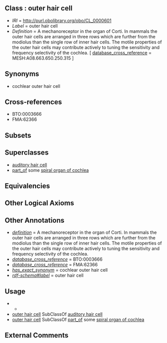 
## Class : outer hair cell

 * *IRI* = http://purl.obolibrary.org/obo/CL_0000601
 * *Label* = outer hair cell
 * *Definition* = A mechanoreceptor in the organ of Corti. In mammals the outer hair cells are arranged in three rows which are further from the modiolus than the single row of inner hair cells. The motile properties of the outer hair cells may contribute actively to tuning the sensitivity and frequency selectivity of the cochlea. [ [database_cross_reference](../../ef/oboInOwl#hasDbXref.md) = MESH:A08.663.650.250.315 ]

## Synonyms

 * cochlear outer hair cell

## Cross-references

 * BTO:0003666
 * FMA:62366

## Subsets


## Superclasses

 * [auditory hair cell](../../CL/02/CL_0000202.md)
 * [part_of](../../BFO/50/BFO_0000050.md) some [spiral organ of cochlea](../../UBERON/27/UBERON_0002227.md)

## Equivalencies


## Other Logical Axioms


## Other Annotations

 * *[definition](../../IAO/15/IAO_0000115.md)* = A mechanoreceptor in the organ of Corti. In mammals the outer hair cells are arranged in three rows which are further from the modiolus than the single row of inner hair cells. The motile properties of the outer hair cells may contribute actively to tuning the sensitivity and frequency selectivity of the cochlea.
 * *[database_cross_reference](../../ef/oboInOwl#hasDbXref.md)* = BTO:0003666
 * *[database_cross_reference](../../ef/oboInOwl#hasDbXref.md)* = FMA:62366
 * *[has_exact_synonym](../../ym/oboInOwl#hasExactSynonym.md)* = cochlear outer hair cell
 * *[rdf-schema#label](../../el/rdf-schema#label.md)* = outer hair cell

## Usage

 * -
 * [outer hair cell](../../CL/01/CL_0000601.md) SubClassOf [auditory hair cell](../../CL/02/CL_0000202.md)
 * [outer hair cell](../../CL/01/CL_0000601.md) SubClassOf [part_of](../../BFO/50/BFO_0000050.md) some [spiral organ of cochlea](../../UBERON/27/UBERON_0002227.md)

## External Comments

